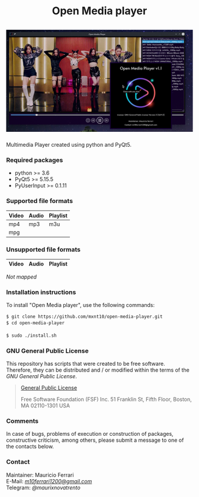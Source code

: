 <h1 align="center">
    Open Media player
    <br/><br/>
    <a><img src="https://github.com/mxnt10/open-media-player/raw/master/common/preview.png"></a>
</h1>

Multimedia Player created using python and PyQt5.

### Required packages

- python >= 3.6
- PyQt5 >= 5.15.5
- PyUserInput >= 0.1.11

### Supported file formats

| Video    | Audio    | Playlist |
|----------|----------|----------|
| mp4      | mp3      | m3u      |
| mpg      |          |          |

### Unsupported file formats

| Video    | Audio    | Playlist |
|----------|----------|----------|
*Not mapped*

### Installation instructions

To install "Open Media player", use the following commands:
```sh
$ git clone https://github.com/mxnt10/open-media-player.git
$ cd open-media-player

$ sudo ./install.sh
```

### GNU General Public License

This repository has scripts that were created to be free software.<br/>
Therefore, they can be distributed and / or modified within the terms of the *GNU General Public License*.

>[General Public License](https://pt.wikipedia.org/wiki/GNU_General_Public_License)
>
>Free Software Foundation (FSF) Inc. 51 Franklin St, Fifth Floor, Boston, MA 02110-1301 USA

### Comments

In case of bugs, problems of execution or construction of packages, constructive criticism, among others,
please submit a message to one of the contacts below.

### Contact

Maintainer: Mauricio Ferrari<br/>
E-Mail: *m10ferrari1200@gmail.com*<br/>
Telegram: *@maurixnovatrento*<br/>
